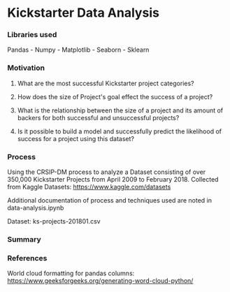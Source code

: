 # Kickstarter Data Analysis

### Libraries used

Pandas -
Numpy -
Matplotlib -
Seaborn -
Sklearn

### Motivation

1. What are the most successful Kickstarter project categories?

2. How does the size of Project's goal effect the success of a project?

3. What is the relationship between the size of a project and its amount of backers for both successful and unsuccessful projects?

4. Is it possible to build a model and successfully predict the likelihood of success for a project using this dataset?


### Process

Using the CRSIP-DM process to analyze a Dataset consisting of over 350,000 Kickstarter Projects from April 2009 to February 2018. Collected from Kaggle Datasets: https://www.kaggle.com/datasets

Additional documentation of process and techniques used are noted in data-analysis.ipynb

Dataset: ks-projects-201801.csv

### Summary


### References

World cloud formatting for pandas columns: https://www.geeksforgeeks.org/generating-word-cloud-python/
